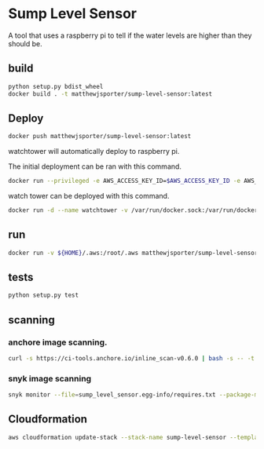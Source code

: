 # Sump Level Sensor
A tool that uses a raspberry pi to tell if the water levels are higher than they should be.

## build
```bash
python setup.py bdist_wheel
docker build . -t matthewjsporter/sump-level-sensor:latest
```

## Deploy
```bash
docker push matthewjsporter/sump-level-sensor:latest
```

watchtower will automatically deploy to raspberry pi.

The initial deployment can be ran with this command.

```bash
docker run --privileged -e AWS_ACCESS_KEY_ID=$AWS_ACCESS_KEY_ID -e AWS_SECRET_ACCESS_KEY=$AWS_SECRET_ACCESS_KEY -e AWS_DEFAULT_REGION=$AWS_DEFAULT_REGION --name sump --restart=always matthewjsporter/sump-level-sensor:latest
```

watch tower can be deployed with this command.

```bash
docker run -d --name watchtower -v /var/run/docker.sock:/var/run/docker.sock --restart=always v2tec/watchtower:armhf-latest -i 30
```


## run
```bash
docker run -v ${HOME}/.aws:/root/.aws matthewjsporter/sump-level-sensor:latest mocksump
```

## tests
```bash
python setup.py test
```


## scanning

### anchore image scanning.
```bash
curl -s https://ci-tools.anchore.io/inline_scan-v0.6.0 | bash -s -- -t 1200 -f -d Dockerfile matthewjsporter/sump-level-sensor:latest

```

### snyk image scanning
```bash
snyk monitor --file=sump_level_sensor.egg-info/requires.txt --package-manager=pip
```


## Cloudformation
```bash
aws cloudformation update-stack --stack-name sump-level-sensor --template-body file://aws/cloudformation.yml --parameters  ParameterKey=EmailParameter,ParameterValue=<email> ParameterKey=SMSParameter,ParameterValue=<phone>
```